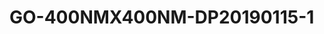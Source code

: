 <a name="material" />

# GO-400NMX400NM-DP20190115-1
<script type="application/ld+json">
  {
    "@context": "https://schema.org/",
    "@type": "ChemicalSubstance",
    "http://purl.org/dc/terms/conformsTo":
      {
        "@type": "CreativeWork",
        "@id": "https://bioschemas.org/profiles/ChemicalSubstance/0.4-RELEASE/"
      },
    "@id": "https://egonw.github.io/nanowiki/nanowiki487.html#material",
    "name": "GO-400NMX400NM-DP20190115-1",
    "sameAs": "http://127.0.0.1/mediawiki/index.php/Special:URIResolver/GO-2D400NMX400NM-2DDP20190115-2D1"
  }
</script>


